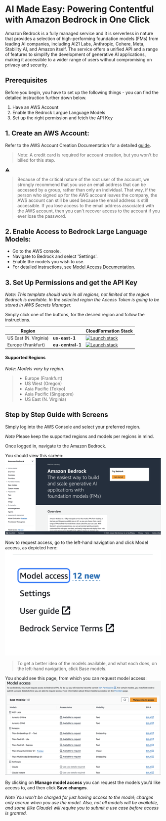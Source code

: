 # AI Made Easy: Powering Contentful with Amazon Bedrock in One Click

Amazon Bedrock is a fully managed service and it is serverless in nature that provides a selection of high-performing foundation models (FMs) from leading AI companies, including AI21 Labs, Anthropic, Cohere, Meta, Stability AI, and Amazon itself. The service offers a unified API and a range of features to simplify the development of generative AI applications, making it accessible to a wider range of users without compromising on privacy and security.

## Prerequisites

Before you begin, you have to set up the following things - you can find the detailed instruction further down below.

1. Have an AWS Account
1. Enable the Bedrock Largue Language Models
1. Set up the right permission and fetch the API Key



## 1. **Create an AWS Account:**
    
 Refer to the AWS Account Creation Documentation for a detailed [guide](https://docs.aws.amazon.com/accounts/latest/reference/manage-acct-creating.html).

>Note: A credit card is required for account creation, but you won't be billed for this step.


:warning:

> Because of the critical nature of the root user of the account, we strongly recommend that you use an email address that can be accessed by a group, rather than only an individual. That way, if the person who signed up for the AWS account leaves the company, the AWS account can still be used because the email address is still accessible. If you lose access to the email address associated with the AWS account, then you can't recover access to the account if you ever lose the password.




## 2. **Enable Access to Bedrock Large Language Models:**
    
*   Go to the AWS console.
*   Navigate to Bedrock and select 'Settings'.
*   Enable the models you wish to use.
*   For detailed instructions, see [Model Access Documentation](https://docs.aws.amazon.com/bedrock/latest/userguide/model-access.html).

## 3. Set Up Permissions and get the API Key
    
*Note: This template should work in all regions, not limited ot the region Bedrock is available. In the selected region the Access Token is going to be stored in AWS Secrets Manager.*

Simply click one of the buttons, for the desired region and follow the instructions.

| Region |     | CloudFormation Stack |
| ---    | --- | --- |
| US East (N. Virginia) | **us-east-1** | [![Launch stack](https://s3.amazonaws.com/cloudformation-examples/cloudformation-launch-stack.png)](https://us-east-1.console.aws.amazon.com/cloudformation/home?region=us-east-1#/stacks/new?stackName=ContentfulBedrockIntegration&templateURL=https://raw.githubusercontent.com/AndreBaumeier/contentful-bedrock/main/bedrock.yml) |
| Europe (Frankfurt) | **eu-central-1** | [![Launch stack](https://s3.amazonaws.com/cloudformation-examples/cloudformation-launch-stack.png)](https://eu-central-1.console.aws.amazon.com/cloudformation/home?region=eu-central-1#/stacks/new?stackName=ContentfulBedrockIntegration&templateURL=https://raw.githubusercontent.com/AndreBaumeier/contentful-bedrock/main/bedrock.yml) |

#### Supported Regions
*Note: Models vary by region.*

>- Europe (Frankfurt)
>- US West (Oregon)
>- Asia Pacific (Tokyo)
>- Asia Pacific (Singapore)
>- US East (N. Virginia)



## Step by Step Guide with Screens

Simply log into the AWS Console and select your preferred region.

*Note* Please keep the supported regions and models per regions in mind.

Once logged in, navigate to the Amazon Bedrock.

You should view this screen:
![Screenshot of the Amazon Bedrock Screen](./instructions/start.png)

Now to request access, go to the left-hand navigation and click Model access, as depicted here:
![Screenshot of a the Model Acess section on the start page.](./instructions/access.png)


>To get a better idea of the models available, and what each does, on the left-hand navigation, click Base models.

You should see this page, from which you can request model access:
![Screenshot of the model selection screen](./instructions/overview.png)

By clicking on **Manage model access** you can request the models you’d like access to, and then click **Save changes**.


*Note You won’t be charged for just having access to the model; charges only accrue when you use the model. Also, not all models will be available, and some (like Claude) will require you to submit a use case before access is granted.*
